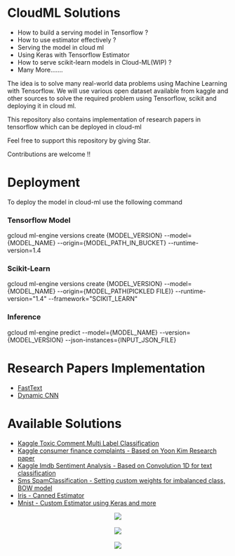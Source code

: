 # CloudML Solutions

- How to build a serving model in Tensorflow ?
- How to use estimator effectively ?
- Serving the model in cloud ml
- Using Keras with Tensorflow Estimator
- How to serve scikit-learn models in Cloud-ML(WIP) ?
- Many More.......

The idea is to solve many real-world data problems using Machine Learning with Tensorflow. We will use various open dataset available from kaggle and other sources to solve the required problem using Tensorflow, scikit and deploying it in cloud ml.

This repository also contains implementation of research papers in tensorflow which can be deployed in cloud-ml

Feel free to support this repository by giving Star.

Contributions are welcome !!

# Deployment

To deploy the model in cloud-ml use the following command

### Tensorflow Model
gcloud ml-engine versions create {MODEL_VERSION} --model={MODEL_NAME} --origin={MODEL_PATH_IN_BUCKET}  --runtime-version=1.4

### Scikit-Learn
gcloud ml-engine versions create {MODEL_VERSION} --model={MODEL_NAME} --origin={MODEL_PATH(PICKLED FILE)} --runtime-version="1.4" --framework="SCIKIT_LEARN"

### Inference
gcloud ml-engine predict --model={MODEL_NAME} --version={MODEL_VERSION} --json-instances={INPUT_JSON_FILE}


# Research Papers Implementation

- [FastText](https://github.com/kishorenayar/Tensorflow-Solutions/tree/master/research/FastText)
- [Dynamic CNN](https://github.com/KishoreKarunakaran/CloudML-Serving/tree/master/research/DCNN)



# Available Solutions

- [Kaggle Toxic Comment Multi Label Classification](https://github.com/KishoreKarunakaran/CloudML-Solutions/tree/master/text/ToxicComments_MultiLabel)
- [Kaggle consumer finance complaints - Based on Yoon Kim Research paper](https://github.com/KishoreKarunakaran/CloudML-Solutions/tree/master/text/finance-complaints)
- [Kaggle Imdb Sentiment Analysis - Based on Convolution 1D for text classification](https://github.com/KishoreKarunakaran/CloudML-Serving/tree/master/text/imdb_cnn)
- [Sms SpamClassification - Setting custom weights for imbalanced class, BOW model](https://github.com/KishoreKarunakaran/CloudML-Solutions/tree/master/text/SpamClassification)
- [Iris - Canned Estimator](https://github.com/KishoreKarunakaran/CloudML-Solutions/tree/master/structured-data/iris)
- [Mnist - Custom Estimator using Keras and more](https://github.com/KishoreKarunakaran/CloudML-Solutions/tree/master/structured-data/mnist)


<div align="center">
  <img src="https://github.com/kishorenayar/Tensorflow-Solutions/blob/master/extras/pics/Tensorflow-Scikit.jpg"><br><br>
  <img src="https://github.com/kishorenayar/Cloud-ML-Solutions/blob/master/extras/pics/image00.png"><br><br>
  <img src="https://github.com/kishorenayar/Cloud-ML-Solutions/blob/master/extras/pics/keras-logo-2018-large-1200.png"><br><br>
</div>
